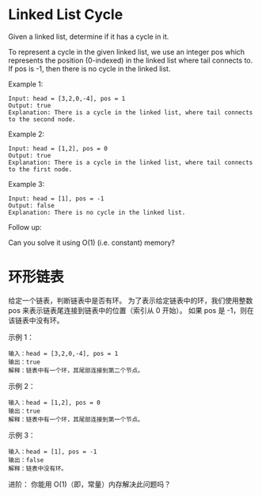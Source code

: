 # Linked List Cycle
Given a linked list, determine if it has a cycle in it.

To represent a cycle in the given linked list, we use an integer pos which represents the position (0-indexed) in the linked list where tail connects to. If pos is -1, then there is no cycle in the linked list.

Example 1:
```
Input: head = [3,2,0,-4], pos = 1
Output: true
Explanation: There is a cycle in the linked list, where tail connects to the second node.
```

Example 2:
```
Input: head = [1,2], pos = 0
Output: true
Explanation: There is a cycle in the linked list, where tail connects to the first node.
```

Example 3:
```
Input: head = [1], pos = -1
Output: false
Explanation: There is no cycle in the linked list.
```

Follow up:

Can you solve it using O(1) (i.e. constant) memory?


# 环形链表
给定一个链表，判断链表中是否有环。
为了表示给定链表中的环，我们使用整数 pos 来表示链表尾连接到链表中的位置（索引从 0 开始）。 如果 pos 是 -1，则在该链表中没有环。

示例 1：
``` 
输入：head = [3,2,0,-4], pos = 1
输出：true
解释：链表中有一个环，其尾部连接到第二个节点。
```

示例 2：
```
输入：head = [1,2], pos = 0
输出：true
解释：链表中有一个环，其尾部连接到第一个节点。
```

示例 3：
```
输入：head = [1], pos = -1
输出：false
解释：链表中没有环。
```

进阶：
你能用 O(1)（即，常量）内存解决此问题吗？